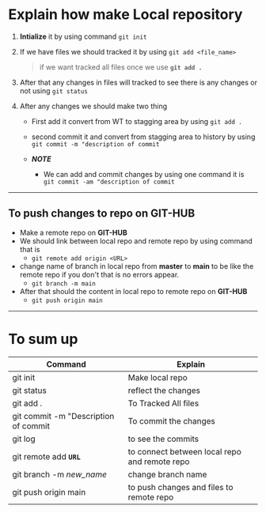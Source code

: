 
# Explain how make Local repository

1. **Intialize** it by using command `git init`

2. If we have files we should tracked it by using `git add <file_name>`

    > if we want tracked all files once we use **`git add . `**
3. After that any changes in files will tracked to see there is any changes or not using `git status`

4. After any changes we should make two thing 
    - First add it convert from WT to stagging area by using `git add . `

    - second commit it and convert from stagging area to history by using `git commit -m "description of commit `   

    - ***NOTE*** 
        - We can add and commit changes by using one command it is ` git commit -am "description of commit`

----
## To push changes to repo on GIT-HUB

- Make a remote repo on **GIT-HUB**
- We should link between local repo and remote repo by using command that is 
    - `git remote add origin <URL>`
- change name of branch in local repo from **master** to **main** to be like the remote repo if you don't that is no errors appear. 
    - `git branch -m main`
- After that should the content in local repo to remote repo on **GIT-HUB** 
    - `git push origin main `

----
# To sum up 
| Command | Explain |
| --- | --- |
| git init | Make local repo |
| git status | reflect the changes |
| git add . | To Tracked All files |
| git commit -m "Description of commit | To commit the changes |
| git log | to see the commits | 
| git remote add **`URL`** | to connect between local repo and remote repo
| git branch -m *new_name* | change branch name |
| git push origin main | to push changes and files to remote repo |

